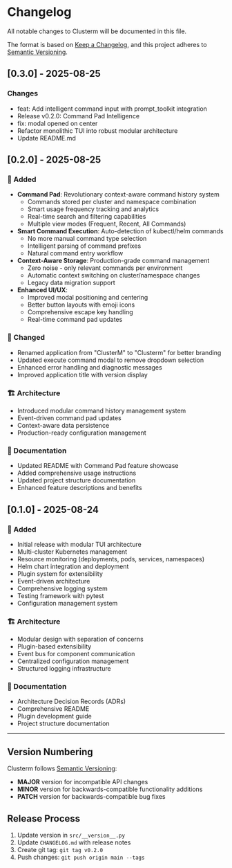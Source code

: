 # Changelog

All notable changes to Clusterm will be documented in this file.

The format is based on [Keep a Changelog](https://keepachangelog.com/en/1.0.0/),
and this project adheres to [Semantic Versioning](https://semver.org/spec/v2.0.0.html).


## [0.3.0] - 2025-08-25

### Changes
- feat: Add intelligent command input with prompt_toolkit integration
- Release v0.2.0: Command Pad Intelligence
- fix: modal opened on center
- Refactor monolithic TUI into robust modular architecture
- Update README.md
## [0.2.0] - 2025-08-25

### 🚀 Added
- **Command Pad**: Revolutionary context-aware command history system
  - Commands stored per cluster and namespace combination
  - Smart usage frequency tracking and analytics
  - Real-time search and filtering capabilities
  - Multiple view modes (Frequent, Recent, All Commands)
- **Smart Command Execution**: Auto-detection of kubectl/helm commands
  - No more manual command type selection
  - Intelligent parsing of command prefixes
  - Natural command entry workflow
- **Context-Aware Storage**: Production-grade command management
  - Zero noise - only relevant commands per environment
  - Automatic context switching on cluster/namespace changes
  - Legacy data migration support
- **Enhanced UI/UX**:
  - Improved modal positioning and centering
  - Better button layouts with emoji icons
  - Comprehensive escape key handling
  - Real-time command pad updates

### 🔧 Changed
- Renamed application from "ClusterM" to "Clusterm" for better branding
- Updated execute command modal to remove dropdown selection
- Enhanced error handling and diagnostic messages
- Improved application title with version display

### 🏗️ Architecture
- Introduced modular command history management system
- Event-driven command pad updates
- Context-aware data persistence
- Production-ready configuration management

### 📖 Documentation
- Updated README with Command Pad feature showcase
- Added comprehensive usage instructions
- Updated project structure documentation
- Enhanced feature descriptions and benefits

## [0.1.0] - 2025-08-24

### 🚀 Added
- Initial release with modular TUI architecture
- Multi-cluster Kubernetes management
- Resource monitoring (deployments, pods, services, namespaces)
- Helm chart integration and deployment
- Plugin system for extensibility
- Event-driven architecture
- Comprehensive logging system
- Testing framework with pytest
- Configuration management system

### 🏗️ Architecture
- Modular design with separation of concerns
- Plugin-based extensibility
- Event bus for component communication
- Centralized configuration management
- Structured logging infrastructure

### 📖 Documentation
- Architecture Decision Records (ADRs)
- Comprehensive README
- Plugin development guide
- Project structure documentation

---

## Version Numbering

Clusterm follows [Semantic Versioning](https://semver.org/):
- **MAJOR** version for incompatible API changes
- **MINOR** version for backwards-compatible functionality additions  
- **PATCH** version for backwards-compatible bug fixes

## Release Process

1. Update version in `src/__version__.py`
2. Update `CHANGELOG.md` with release notes
3. Create git tag: `git tag v0.2.0`
4. Push changes: `git push origin main --tags`